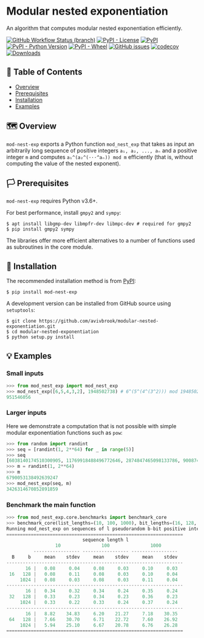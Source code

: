 # Modular nested exponentiation

An algorithm that computes modular nested exponentiation efficiently.

[![GitHub Workflow Status (branch)](https://img.shields.io/github/workflow/status/avivbrook/modular-nested-exponentiation/Test/master?logo=github&style=flat-square)](https://github.com/avivbrook/modular-nested-exponentiation/actions)
[![PyPI - License](https://img.shields.io/pypi/l/mod-nest-exp?style=flat-square)](https://choosealicense.com/licenses/gpl-3.0/)
[![PyPI](https://img.shields.io/pypi/v/mod-nest-exp?style=flat-square)](https://pypi.org/project/mod-nest-exp/)
[![PyPI - Python Version](https://img.shields.io/pypi/pyversions/mod-nest-exp?style=flat-square)](https://pypi.org/project/mod-nest-exp/#files)
[![PyPI - Wheel](https://img.shields.io/pypi/wheel/mod-nest-exp?style=flat-square)](https://pypi.org/project/mod-nest-exp/#files)
[![GitHub issues](https://img.shields.io/github/issues/avivbrook/modular-nested-exponentiation?style=flat-square)](https://github.com/avivbrook/modular-nested-exponentiation/issues)
[![codecov](https://codecov.io/gh/avivbrook/modular-nested-exponentiation/branch/master/graph/badge.svg?token=5CWMO8OLNU)](https://codecov.io/gh/avivbrook/modular-nested-exponentiation)
[![Downloads](https://img.shields.io/badge/dynamic/json?style=flat-square&color=303f9f&label=downloads&query=%24.total_downloads&url=https%3A%2F%2Fapi.pepy.tech%2Fapi%2Fprojects%2Fmod-nest-exp)](https://pepy.tech/project/mod-nest-exp)

## 🚩 Table of Contents
- [Overview](#%EF%B8%8F-overview)
- [Prerequisites](#%EF%B8%8F-prerequisites)
- [Installation](#-installation)
- [Examples](#-examples)

## 🗺️ Overview

`mod-nest-exp` exports a Python function `mod_nest_exp` that takes as input an arbitrarily long sequence of positive integers `a₁, a₂, ..., aₙ` and a positive integer `m` and computes `a₁^(a₂^(···^aₙ)) mod m` efficiently (that is, without computing the value of the nested exponent).

## 🏳️ Prerequisites

`mod-nest-exp` requires Python v3.6+.

For best performance, install `gmpy2` and `sympy`:
```console
$ apt install libgmp-dev libmpfr-dev libmpc-dev # required for gmpy2
$ pip install gmpy2 sympy
```

The libraries offer more efficient alternatives to a number of functions used as subroutines in the core module.

## 🔧 Installation

The recommended installation method is from [PyPI](https://pypi.org/project/mod-nest-exp/):
```console
$ pip install mod-nest-exp
```

A development version can be installed from GitHub source using `setuptools`:
```console
$ git clone https://github.com/avivbrook/modular-nested-exponentiation.git
$ cd modular-nested-exponentiation
$ python setup.py install
```

## 💡 Examples

### Small inputs

```python
>>> from mod_nest_exp import mod_nest_exp
>>> mod_nest_exp([6,5,4,3,2], 1948502738) # 6^(5^(4^(3^2))) mod 1948502738
951546056
```

### Larger inputs

Here we demonstrate a computation that is not possible with simple modular exponentiation functions such as `pow`:
```python
>>> from random import randint
>>> seq = [randint(1, 2**64) for _ in range(5)]
>>> seq
[6038140174510300905, 11769918488496772646, 2874847465098133786, 9008748983185995190, 13009674817390511365]
>>> m = randint(1, 2**64)
>>> m
6790053138492639247
>>> mod_nest_exp(seq, m)
3426314670852891859
```

### Benchmark the main function

```python
>>> from mod_nest_exp.core.benchmarks import benchmark_core
>>> benchmark_core(list_lengths=(10, 100, 1000), bit_lengths=(16, 128, 1024), mod_bit_lengths=(16, 32, 64))
Running mod_nest_exp on sequences of l pseudorandom b-bit positive integers over a B-bit modulus (1000 runs per table entry)
=================================================================
                            sequence length l
                  10               100               1000
          ----------------- ----------------- -----------------
  B     b     mean    stdev     mean    stdev     mean    stdev
-----------------------------------------------------------------
       16 |   0.08     0.04     0.08     0.03     0.10     0.03
 16   128 |   0.08     0.11     0.08     0.03     0.10     0.04
     1024 |   0.08     0.03     0.08     0.03     0.11     0.04
-----------------------------------------------------------------
       16 |   0.34     0.32     0.34     0.24     0.35     0.24
 32   128 |   0.33     0.23     0.34     0.23     0.36     0.23
     1024 |   0.33     0.22     0.33     0.24     0.37     0.24
-----------------------------------------------------------------
       16 |   8.82    34.83     6.20    21.27     7.18    30.35
 64   128 |   7.66    30.70     6.71    22.72     7.60    26.92
     1024 |   5.94    25.10     6.67    20.78     6.76    26.28
=================================================================
```